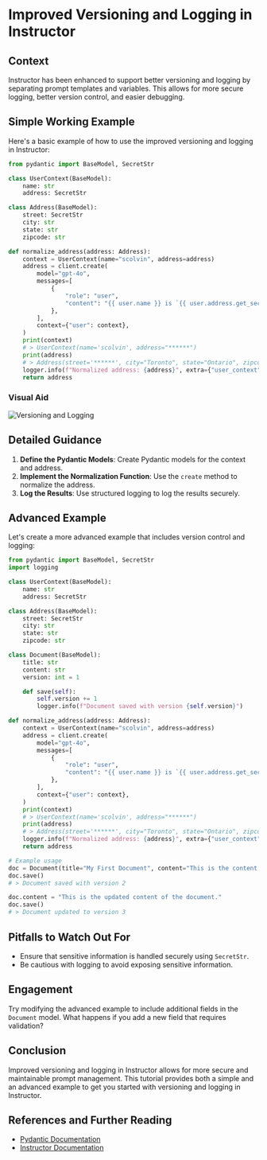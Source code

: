# Improved Versioning and Logging in Instructor

## Context
Instructor has been enhanced to support better versioning and logging by separating prompt templates and variables. This allows for more secure logging, better version control, and easier debugging.

## Simple Working Example
Here's a basic example of how to use the improved versioning and logging in Instructor:

```python
from pydantic import BaseModel, SecretStr

class UserContext(BaseModel):
    name: str
    address: SecretStr

class Address(BaseModel):
    street: SecretStr
    city: str
    state: str
    zipcode: str

def normalize_address(address: Address):
    context = UserContext(name="scolvin", address=address)
    address = client.create(
        model="gpt-4o",
        messages=[
            {
                "role": "user", 
                "content": "{{ user.name }} is `{{ user.address.get_secret_value() }}`, normalize it to an address object"
            },
        ],
        context={"user": context},
    )
    print(context)
    # > UserContext(name='scolvin', address="******")
    print(address)
    # > Address(street='******', city="Toronto", state="Ontario", zipcode="M5A 0J3")
    logger.info(f"Normalized address: {address}", extra={"user_context": context, "address": address})
    return address
```

### Visual Aid
![Versioning and Logging](./images/versioning_logging.png)

## Detailed Guidance
1. **Define the Pydantic Models**: Create Pydantic models for the context and address.
2. **Implement the Normalization Function**: Use the `create` method to normalize the address.
3. **Log the Results**: Use structured logging to log the results securely.

## Advanced Example
Let's create a more advanced example that includes version control and logging:

```python
from pydantic import BaseModel, SecretStr
import logging

class UserContext(BaseModel):
    name: str
    address: SecretStr

class Address(BaseModel):
    street: SecretStr
    city: str
    state: str
    zipcode: str

class Document(BaseModel):
    title: str
    content: str
    version: int = 1

    def save(self):
        self.version += 1
        logger.info(f"Document saved with version {self.version}")

def normalize_address(address: Address):
    context = UserContext(name="scolvin", address=address)
    address = client.create(
        model="gpt-4o",
        messages=[
            {
                "role": "user", 
                "content": "{{ user.name }} is `{{ user.address.get_secret_value() }}`, normalize it to an address object"
            },
        ],
        context={"user": context},
    )
    print(context)
    # > UserContext(name='scolvin', address="******")
    print(address)
    # > Address(street='******', city="Toronto", state="Ontario", zipcode="M5A 0J3")
    logger.info(f"Normalized address: {address}", extra={"user_context": context, "address": address})
    return address

# Example usage
doc = Document(title="My First Document", content="This is the content of the document.")
doc.save()
# > Document saved with version 2

doc.content = "This is the updated content of the document."
doc.save()
# > Document updated to version 3
```

## Pitfalls to Watch Out For
- Ensure that sensitive information is handled securely using `SecretStr`.
- Be cautious with logging to avoid exposing sensitive information.

## Engagement
Try modifying the advanced example to include additional fields in the `Document` model. What happens if you add a new field that requires validation?

## Conclusion
Improved versioning and logging in Instructor allows for more secure and maintainable prompt management. This tutorial provides both a simple and an advanced example to get you started with versioning and logging in Instructor.

## References and Further Reading
- [Pydantic Documentation](https://pydantic-docs.helpmanual.io/)
- [Instructor Documentation](https://python.useinstructor.com/)